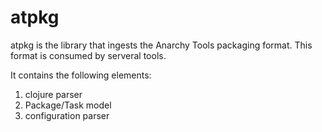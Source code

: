# atpkg

atpkg is the library that ingests the Anarchy Tools packaging format.  This format is consumed by serveral tools.

It contains the following elements:

1.  clojure parser
2.  Package/Task model
3.  configuration parser